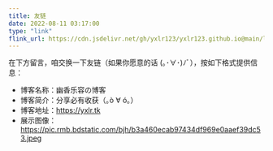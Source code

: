 ```yaml
---
title: 友链
date: 2022-08-11 03:17:00
type: "link"
flink_url: https://cdn.jsdelivr.net/gh/yxlr123/yxlr123.github.io@main/link.json
---
```

在下方留言，咱交换一下友链（如果你愿意的话 (｡･∀･)ﾉﾞ），按如下格式提供信息：

* 博客名称：幽香乐容の博客
* 博客简介：分享必有收获（｡ò ∀ ó｡）
* 博客地址：https://yxlr.tk
* 展示图像：https://pic.rmb.bdstatic.com/bjh/b3a460ecab97434df969e0aaef39dc53.jpeg